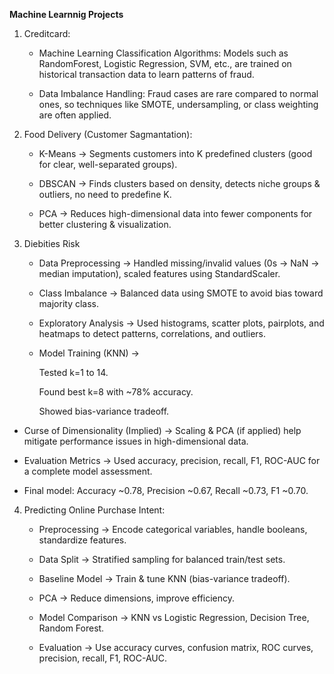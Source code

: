 
**Machine Learnnig Projects**

1. Creditcard:
   - Machine Learning Classification Algorithms: Models such as RandomForest, Logistic Regression, SVM, etc., are trained on historical transaction data to learn patterns of fraud.

   - Data Imbalance Handling: Fraud cases are rare compared to normal ones, so techniques like SMOTE, undersampling, or class weighting are often applied.
2. Food Delivery (Customer Sagmantation):
   
   -  K-Means → Segments customers into K predefined clusters (good for clear, well-separated groups).

   - DBSCAN → Finds clusters based on density, detects niche groups & outliers, no need to predefine K.

   - PCA → Reduces high-dimensional data into fewer components for better clustering & visualization.

3. Diebities Risk
   - Data Preprocessing → Handled missing/invalid values (0s → NaN → median imputation), scaled features using StandardScaler.

   - Class Imbalance → Balanced data using SMOTE to avoid bias toward majority class.

   - Exploratory Analysis → Used histograms, scatter plots, pairplots, and heatmaps to detect patterns, correlations, and outliers.

   - Model Training (KNN) →

        Tested k=1 to 14.

        Found best k=8 with ~78% accuracy.

        Showed bias-variance tradeoff.

  - Curse of Dimensionality (Implied) → Scaling & PCA (if applied) help mitigate performance issues in high-dimensional data.

  - Evaluation Metrics → Used accuracy, precision, recall, F1, ROC-AUC for a complete model assessment.

  - Final model: Accuracy ~0.78, Precision ~0.67, Recall ~0.73, F1 ~0.70.
    
4. Predicting Online Purchase Intent:
   - Preprocessing → Encode categorical variables, handle booleans, standardize features.

   - Data Split → Stratified sampling for balanced train/test sets.

   - Baseline Model → Train & tune KNN (bias-variance tradeoff).

   - PCA → Reduce dimensions, improve efficiency.

   - Model Comparison → KNN vs Logistic Regression, Decision Tree, Random Forest.

   - Evaluation → Use accuracy curves, confusion matrix, ROC curves, precision, recall, F1, ROC-AUC.
